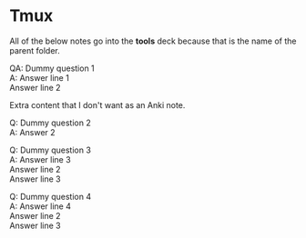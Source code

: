 # Tmux
All of the below notes go into the **tools** deck because that is the name of the parent folder.

QA: Dummy question 1  
A: Answer line 1  
Answer line 2

Extra content that I don't want as an Anki note.

Q: Dummy question 2  
A: Answer 2

Q: Dummy question 3  
A: Answer line 3  
Answer line 2  
Answer line 3

Q: Dummy question 4  
A: Answer line 4  
Answer line 2  
Answer line 3
